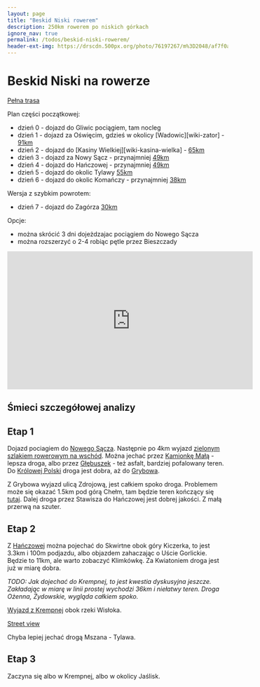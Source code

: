 ```yaml
---
layout: page
title: "Beskid Niski rowerem"
description: 250km rowerem po niskich górkach
ignore_nav: true
permalink: /todos/beskid-niski-rowerem/
header-ext-img: https://drscdn.500px.org/photo/76197267/m%3D2048/af7f0a557aa3f95ca5d3e595bd929832
---
```


[wiki-zadowice]:                  https://pl.wikipedia.org/wiki/Wadowice


Beskid Niski na rowerze
=======================

[Pełna trasa](http://umapa.pl/8oPCq)

Plan części początkowej:

* dzień 0 - dojazd do Gliwic pociągiem, tam nocleg
* dzień 1 - dojazd za Oświęcim, gdzieś w okolicy [Wadowic][wiki-zator] - [91km](http://umapa.pl/j5mnL)
* dzień 2 - dojazd do [Kasiny Wielkiej][wiki-kasina-wielka] - [65km](http://umapa.pl/9oncO)
* dzień 3 - dojazd za Nowy Sącz - przynajmniej [49km](http://umapa.pl/I5MNK)
* dzień 4 - dojazd do Hańczowej - przynajmniej [49km](http://umapa.pl/50Pz8)
* dzień 5 - dojazd do okolic Tylawy [55km](http://umapa.pl/SV0bQ)
* dzień 6 - dojazd do okolic Komańczy - przynajmniej [38km](http://umapa.pl/ySI7m)

Wersja z szybkim powrotem:

* dzień 7 - dojazd do Zagórza [30km](http://umapa.pl/Jg5Wf)

Opcje:

* można skrócić 3 dni dojeżdzajac pociągiem do Nowego Sącza
* można rozszerzyć o 2-4 robiąc pętle przez Bieszczady

<iframe width="560" height="315" src="https://www.youtube.com/embed/cgUZ0efaplU" frameborder="0" allowfullscreen></iframe>


Śmieci szczegółowej analizy
---------------------------

Etap 1
------

[ump-nowy-sacz]:        http://mapa.ump.waw.pl/ump-www/?zoom=14&lat=49.59733&lon=20.72575&layers=B000000FFFFTFF&mlat=49.60689&mlon=20.70240&mbody=miasto[br][b]Nowy%20S%C4%85cz[/b][br]ma%C5%82opolskie[br]Polska
[ump-nowy-sacz2]:       http://mapa.ump.waw.pl/ump-www/?zoom=14&lat=49.59833&lon=20.72994&layers=B000000FFFFTFF&mlat=49.59026&mlon=20.73732
[ump-krolowa-pl]:       http://mapa.ump.waw.pl/ump-www/?zoom=14&lat=49.59165&lon=20.84703&layers=B000000FFFFTFF&mlat=49.59043&mlon=20.83347
[ump-grybow]:           http://mapa.ump.waw.pl/ump-www/?zoom=14&lat=49.61057&lon=20.95621&layers=B000000FFFFTFF&mlat=49.62369&mlon=20.94496
[ump-pod-chelm]:        http://mapa.ump.waw.pl/ump-www/?zoom=14&lat=49.59365&lon=21.01209&layers=B000000FFFFTFF&mlat=49.59448&mlon=21.01166

[gugle-glebuszek]:      https://www.google.pl/maps/place/Nowy+Sacz/@49.594112,20.78087,3a,75y,73.7h,73.43t/data=!3m7!1e1!3m5!1spmsEPu6za2s8fQIKWfbNdA!2e0!6s%2F%2Fgeo0.ggpht.com%2Fcbk%3Fpanoid%3DpmsEPu6za2s8fQIKWfbNdA%26output%3Dthumbnail%26cb_client%3Dmaps_sv.tactile.gps%26thumb%3D2%26w%3D100%26h%3D80%26yaw%3D165.55106%26pitch%3D0!7i13312!8i6656!4m2!3m1!1s0x473de53cb3f195cf:0x9865e0e4a3f03225!6m1!1e1
[gugle-kamionka-wlk]:   https://www.google.pl/maps/@49.575251,20.778068,3a,75y,69.97h,75.78t/data=!3m7!1e1!3m5!1ss8MWGdeNkv0198_KttzVIg!2e0!6s%2F%2Fgeo3.ggpht.com%2Fcbk%3Fpanoid%3Ds8MWGdeNkv0198_KttzVIg%26output%3Dthumbnail%26cb_client%3Dmaps_sv.tactile.gps%26thumb%3D2%26w%3D100%26h%3D80%26yaw%3D154.66179%26pitch%3D0!7i13312!8i6656!6m1!1e1

Dojazd pociagiem do [Nowego Sącza][ump-nowy-sacz]. Następnie po 4km wyjazd [zielonym szlakiem rowerowym na wschód][ump-nowy-sacz2].
Można jechać przez [Kamionkę Małą][gugle-kamionka-wlk] - lepsza droga, albo przez [Głębuszek][gugle-glebuszek] - też asfalt,
bardziej pofalowany teren. Do [Królowej Polski][ump-krolowa-pl] droga jest dobra, aż do [Grybowa][ump-grybow].

Z Grybowa wyjazd ulicą Zdrojową, jest całkiem spoko droga. Problemem może się okazać 1.5km pod górą Chełm, tam będzie teren
kończący się [tutaj][ump-pod-chelm]. Dalej droga przez Stawisza do Hańczowej jest dobrej jakości. Z małą przerwą na szuter.

Etap 2
------

[ump-hanczowa]:         http://mapa.ump.waw.pl/ump-www/?zoom=13&lat=49.48114&lon=21.21199&layers=B000000FFFFTFF&mlat=49.47333&mlon=21.16272

[gugle-z-krempnej]:     https://www.google.pl/maps/place/Gryb%C3%B3w/@49.506847,21.513602,3a,75y,268.14h,78.51t/data=!3m7!1e1!3m5!1s255xaVaEi_4dAJ1d7XK1lw!2e0!6s%2F%2Fgeo2.ggpht.com%2Fcbk%3Fpanoid%3D255xaVaEi_4dAJ1d7XK1lw%26output%3Dthumbnail%26cb_client%3Dmaps_sv.tactile.gps%26thumb%3D2%26w%3D100%26h%3D80%26yaw%3D208.60718%26pitch%3D0!7i13312!8i6656!4m2!3m1!1s0x473dc28303acf59b:0xc4490e282f69bd7c!6m1!1e1

Z [Hańczowej][ump-hanczowa] można pojechać do Skwirtne obok góry Kiczerka, to jest 3.3km i 100m podjazdu, albo objazdem zahaczając
o Uście Gorlickie. Będzie to 11km, ale warto zobaczyć Klimkówkę. Za Kwiatoniem droga jest już w miarę dobra.

*TODO: Jak dojechać do Krempnej, to jest kwestia dyskusyjna jeszcze. Zakładając w miarę w linii prostej wychodzi 36km i niełatwy
teren. Droga Ożenna, Żydowskie, wygląda całkiem spoko.*

[Wyjazd z Krempnej][gugle-z-krempnej] obok rzeki Wisłoka.

[Street view](https://www.google.pl/maps/@49.550275,21.516786,3a,75y,3.16h,93.88t/data=!3m6!1e1!3m4!1slO27bJ6nomL5wA7cPgO6IA!2e0!7i13312!8i6656!6m1!1e1)

Chyba lepiej jechać drogą Mszana - Tylawa.

Etap 3
------

Zaczyna się albo w Krempnej, albo w okolicy Jaślisk.
